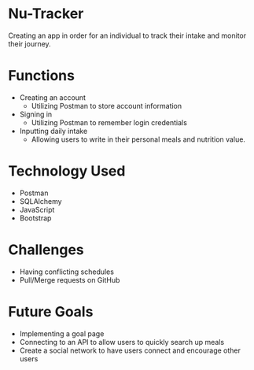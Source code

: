 # Nu-Tracker


Creating an app in order for an individual to track their intake and monitor their journey.

# Functions
- Creating an account
    - Utilizing Postman to store account information
- Signing in
    - Utilizing Postman to remember login credentials 
- Inputting daily intake
    - Allowing users to write in their personal meals and nutrition value.

# Technology Used
- Postman
- SQLAlchemy
- JavaScript
- Bootstrap

# Challenges
- Having conflicting schedules
- Pull/Merge requests on GitHub

# Future Goals
- Implementing a goal page
- Connecting to an API to allow users to quickly search up meals
- Create a social network to have users connect and encourage other users

